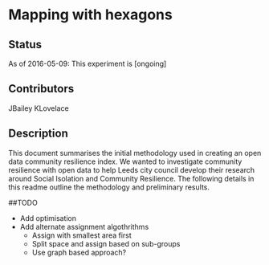 # Mapping with hexagons

## Status

As of 2016-05-09: This experiment is [ongoing]

## Contributors

JBailey
KLovelace

## Description

This document summarises the initial methodology used in creating an open data community resilience index. We wanted to investigate community resilience with open data to help Leeds city council develop their research around Social Isolation and Community Resilience. The following details in this readme outline the methodology and preliminary results. 

##TODO

- Add optimisation
- Add alternate assignment algothrithms
	- Assign with smallest area first
	- Split space and assign based on sub-groups
	- Use graph based approach?

	
	 





 